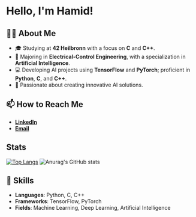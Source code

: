 # Hello, I'm Hamid!

## 👨‍💻 About Me
- 🎓 Studying at **42 Heilbronn** with a focus on **C** and **C++**.
- 🌱 Majoring in **Electrical-Control Engineering**, with a specialization in **Artificial Intelligence**.
- 💻 Developing AI projects using **TensorFlow** and **PyTorch**; proficient in **Python**, **C**, and **C++**.
- 🎯 Passionate about creating innovative AI solutions.

## 📫 How to Reach Me
- [**LinkedIn**](https://www.linkedin.com/in/hamiid-taheri/)
- [**Email**](mailto:taheri.hamiid@gmail.com)

##  Stats
[![Top Langs](https://github-readme-stats.vercel.app/api/top-langs/?username=hamidthri&theme=react&layout=compact&langs_count=8&hide_border=true)](https://github.com/anuraghazra/github-readme-stats)     ![Anurag's GitHub stats](https://github-readme-stats.vercel.app/api?username=hamidthri&show_icons=true&theme=transparent)

## 💼 Skills
- **Languages**: Python, C, C++
- **Frameworks**: TensorFlow, PyTorch
- **Fields**: Machine Learning, Deep Learning, Artificial Intelligence
